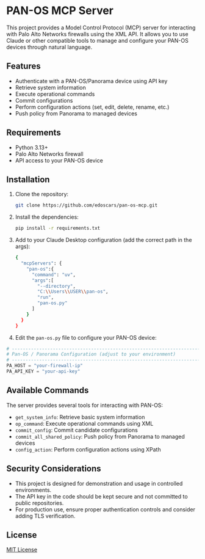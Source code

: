 # PAN-OS MCP Server

This project provides a Model Control Protocol (MCP) server for interacting with Palo Alto Networks firewalls using the XML API. It allows you to use Claude or other compatible tools to manage and configure your PAN-OS devices through natural language.

## Features

- Authenticate with a PAN-OS/Panorama device using API key
- Retrieve system information
- Execute operational commands
- Commit configurations
- Perform configuration actions (set, edit, delete, rename, etc.)
- Push policy from Panorama to managed devices

## Requirements

- Python 3.13+
- Palo Alto Networks firewall
- API access to your PAN-OS device

## Installation

1. Clone the repository:
   ```bash
   git clone https://github.com/edoscars/pan-os-mcp.git
   ```

2. Install the dependencies:
   ```bash
   pip install -r requirements.txt
   ```

3. Add to your Claude Desktop configuration (add the correct path in the args):
   ```bash
   {
     "mcpServers": {
       "pan-os":{
         "command": "uv",
         "args":[
           "--directory",
           "C:\\Users\\USER\\pan-os",
           "run",
           "pan-os.py"
         ]
       }
     }
   }
   ```

4. Edit the `pan-os.py` file to configure your PAN-OS device:

```python
# -----------------------------------------------------------------------------
# Pan-OS / Panorama Configuration (adjust to your environment)
# -----------------------------------------------------------------------------
PA_HOST = "your-firewall-ip"
PA_API_KEY = "your-api-key"  
```

## Available Commands

The server provides several tools for interacting with PAN-OS:

- `get_system_info`: Retrieve basic system information
- `op_command`: Execute operational commands using XML
- `commit_config`: Commit candidate configurations
- `commit_all_shared_policy`: Push policy from Panorama to managed devices
- `config_action`: Perform configuration actions using XPath

## Security Considerations

- This project is designed for demonstration and usage in controlled environments.
- The API key in the code should be kept secure and not committed to public repositories.
- For production use, ensure proper authentication controls and consider adding TLS verification.

## License

[MIT License](LICENSE)
